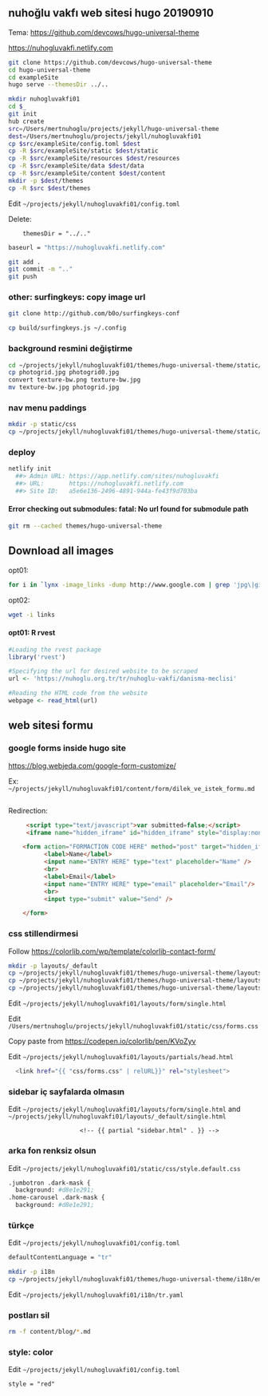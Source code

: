 

## nuhoğlu vakfı web sitesi hugo 20190910 

Tema: https://github.com/devcows/hugo-universal-theme

https://nuhogluvakfi.netlify.com

``` bash
git clone https://github.com/devcows/hugo-universal-theme
cd hugo-universal-theme
cd exampleSite
hugo serve --themesDir ../..
``` 

``` bash
mkdir nuhogluvakfi01
cd $_
git init
hub create
src=/Users/mertnuhoglu/projects/jekyll/hugo-universal-theme
dest=/Users/mertnuhoglu/projects/jekyll/nuhogluvakfi01
cp $src/exampleSite/config.toml $dest
cp -R $src/exampleSite/static $dest/static
cp -R $src/exampleSite/resources $dest/resources
cp -R $src/exampleSite/data $dest/data
cp -R $src/exampleSite/content $dest/content
mkdir -p $dest/themes
cp -R $src $dest/themes
``` 

Edit `~/projects/jekyll/nuhogluvakfi01/config.toml`

Delete: 

		themesDir = "../.."

``` bash
baseurl = "https://nuhogluvakfi.netlify.com"
``` 

``` bash
git add .
git commit -m ".."
git push
``` 

### other: surfingkeys: copy image url

``` bash
git clone http://github.com/b0o/surfingkeys-conf
``` 

``` bash
cp build/surfingkeys.js ~/.config
``` 

### background resmini değiştirme

``` bash
cd ~/projects/jekyll/nuhogluvakfi01/themes/hugo-universal-theme/static/img
cp photogrid.jpg photogrid0.jpg
convert texture-bw.png texture-bw.jpg
mv texture-bw.jpg photogrid.jpg
``` 

### nav menu paddings

``` bash
mkdir -p static/css
cp ~/projects/jekyll/nuhogluvakfi01/themes/hugo-universal-theme/static/css/style.default.css static/css
``` 

### deploy

``` bash
netlify init
  ##> Admin URL: https://app.netlify.com/sites/nuhogluvakfi
  ##> URL:       https://nuhogluvakfi.netlify.com
  ##> Site ID:   a5e6e136-2496-4891-944a-fe43f9d703ba
``` 

#### Error checking out submodules: fatal: No url found for submodule path

``` bash
git rm --cached themes/hugo-universal-theme
``` 

## Download all images  

opt01:

``` bash
for i in `lynx -image_links -dump http://www.google.com | grep 'jpg\|gif' | grep http | awk '{print $2}'`; do wget $i; done
``` 

opt02: 

``` bash
wget -i links
``` 

#### opt01: R rvest

``` r
#Loading the rvest package
library('rvest')

#Specifying the url for desired website to be scraped
url <- 'https://nuhoglu.org.tr/tr/nuhoglu-vakfi/danisma-meclisi'

#Reading the HTML code from the website
webpage <- read_html(url)

``` 

## web sitesi formu

### google forms inside hugo site

https://blog.webjeda.com/google-form-customize/

Ex: `~/projects/jekyll/nuhogluvakfi01/content/form/dilek_ve_istek_formu.md`

``` bash
``` 

Redirection:

``` html
     <script type="text/javascript">var submitted=false;</script>
     <iframe name="hidden_iframe" id="hidden_iframe" style="display:none;" onload="if(submitted)  {window.location='THE REDIRECT LINK HERE';}"></iframe>

    <form action="FORMACTION CODE HERE" method="post" target="hidden_iframe" onsubmit="submitted=true;">
          <label>Name</label>
          <input name="ENTRY HERE" type="text" placeholder="Name" />
          <br>
          <label>Email</label>
          <input name="ENTRY HERE" type="email" placeholder="Email"/>
          <br>
          <input type="submit" value="Send" />

    </form>

``` 

### css stillendirmesi

Follow https://colorlib.com/wp/template/colorlib-contact-form/

``` bash
mkdir -p layouts/_default
cp ~/projects/jekyll/nuhogluvakfi01/themes/hugo-universal-theme/layouts/_default/single.html layouts/_default
cp ~/projects/jekyll/nuhogluvakfi01/themes/hugo-universal-theme/layouts/_default/single.html layouts/form
cp ~/projects/jekyll/nuhogluvakfi01/themes/hugo-universal-theme/layouts/partials/head.html layouts/partials/head.html
``` 

Edit `~/projects/jekyll/nuhogluvakfi01/layouts/form/single.html`

Edit `/Users/mertnuhoglu/projects/jekyll/nuhogluvakfi01/static/css/forms.css`

Copy paste from https://codepen.io/colorlib/pen/KVoZyv

Edit `~/projects/jekyll/nuhogluvakfi01/layouts/partials/head.html`

``` bash
  <link href="{{ "css/forms.css" | relURL}}" rel="stylesheet">
``` 

### sidebar iç sayfalarda olmasın

Edit `~/projects/jekyll/nuhogluvakfi01/layouts/form/single.html` and `~/projects/jekyll/nuhogluvakfi01/layouts/_default/single.html`

                        <!-- {{ partial "sidebar.html" . }} -->

### arka fon renksiz olsun

Edit `~/projects/jekyll/nuhogluvakfi01/static/css/style.default.css`

``` bash
.jumbotron .dark-mask {
  background: #d8e1e291;
.home-carousel .dark-mask {
  background: #d8e1e291;
``` 

### türkçe

Edit `~/projects/jekyll/nuhogluvakfi01/config.toml`

``` bash
defaultContentLanguage = "tr"
``` 

``` bash
mkdir -p i18n
cp ~/projects/jekyll/nuhogluvakfi01/themes/hugo-universal-theme/i18n/en.yaml i18n/tr.yaml
``` 

Edit `~/projects/jekyll/nuhogluvakfi01/i18n/tr.yaml`

### postları sil

``` bash
rm -f content/blog/*.md
``` 

### style: color

Edit `~/projects/jekyll/nuhogluvakfi01/config.toml`

    style = "red"
